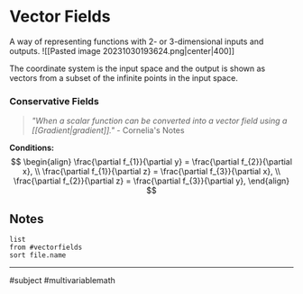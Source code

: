 # Vector Fields
A way of representing functions with $2$- or $3$-dimensional inputs and outputs.
![[Pasted image 20231030193624.png|center|400]]

The coordinate system is the input space and the output is shown as vectors from a subset of the infinite points in the input space.

### Conservative Fields
>*"When a scalar function can be converted into a vector field using a [[Gradient|gradient]]."*
>\- Cornelia's Notes

**Conditions:**
$$
\begin{align}
\frac{\partial f_{1}}{\partial y} =  \frac{\partial f_{2}}{\partial x}, \\
\frac{\partial f_{1}}{\partial z} =  \frac{\partial f_{3}}{\partial x}, \\
\frac{\partial f_{2}}{\partial z} =  \frac{\partial f_{3}}{\partial y},
\end{align}
$$
## Notes
```dataview
list
from #vectorfields
sort file.name
```
---
#subject #multivariablemath